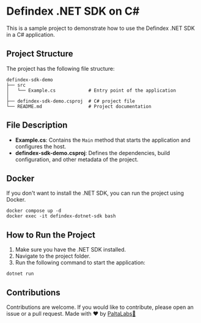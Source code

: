# Defindex .NET SDK on C# 

This is a sample project to demonstrate how to use the Defindex .NET SDK in a C# application.

## Project Structure

The project has the following file structure:

```
defindex-sdk-demo
├── src
│   └── Example.cs            # Entry point of the application
│ 
├── defindex-sdk-demo.csproj  # C# project file
└── README.md                 # Project documentation
```
## File Description

- **Example.cs**: Contains the `Main` method that starts the application and configures the host.
- **defindex-sdk-demo.csproj**: Defines the dependencies, build configuration, and other metadata of the project.

## Docker

If you don't want to install the .NET SDK, you can run the project using Docker.

```
docker compose up -d
docker exec -it defindex-dotnet-sdk bash
```

## How to Run the Project

1. Make sure you have the .NET SDK installed.
2. Navigate to the project folder.
3. Run the following command to start the application:

```
dotnet run
```

## Contributions

Contributions are welcome. If you would like to contribute, please open an issue or a pull request.
Made with ❤️ by [PaltaLabs🥑](https://www.github.com/paltalabs)